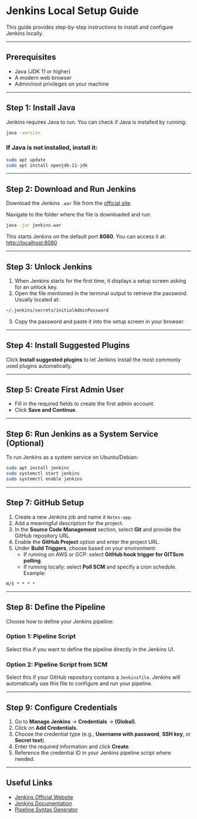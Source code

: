 # Jenkins Local Setup Guide

This guide provides step-by-step instructions to install and configure Jenkins locally.

---

## Prerequisites

- Java (JDK 11 or higher)
- A modern web browser
- Admin/root privileges on your machine

---

## Step 1: Install Java

Jenkins requires Java to run. You can check if Java is installed by running:

```bash
java -version
```

### If Java is not installed, install it:

```bash
sudo apt update
sudo apt install openjdk-11-jdk
```

---

## Step 2: Download and Run Jenkins

Download the Jenkins `.war` file from the [official site](https://www.jenkins.io/download/).

Navigate to the folder where the file is downloaded and run:

```bash
java -jar jenkins.war
```

This starts Jenkins on the default port **8080**. You can access it at: [http://localhost:8080](http://localhost:8080)

---

## Step 3: Unlock Jenkins

1. When Jenkins starts for the first time, it displays a setup screen asking for an unlock key.
2. Open the file mentioned in the terminal output to retrieve the password. Usually located at:

```bash
~/.jenkins/secrets/initialAdminPassword
```

3. Copy the password and paste it into the setup screen in your browser.

---

## Step 4: Install Suggested Plugins

Click **Install suggested plugins** to let Jenkins install the most commonly used plugins automatically.

---

## Step 5: Create First Admin User

- Fill in the required fields to create the first admin account.
- Click **Save and Continue**.

---

## Step 6: Run Jenkins as a System Service (Optional)

To run Jenkins as a system service on Ubuntu/Debian:

```bash
sudo apt install jenkins
sudo systemctl start jenkins
sudo systemctl enable jenkins
```

---

## Step 7: GitHub Setup

1. Create a new Jenkins job and name it `Notes-app`.
2. Add a meaningful description for the project.
3. In the **Source Code Management** section, select **Git** and provide the GitHub repository URL.
4. Enable the **GitHub Project** option and enter the project URL.
5. Under **Build Triggers**, choose based on your environment:
   - If running on AWS or GCP: select **GitHub hook trigger for GITScm polling**.
   - If running locally: select **Poll SCM** and specify a cron schedule. Example:

```cron
H/5 * * * *
```

---

## Step 8: Define the Pipeline

Choose how to define your Jenkins pipeline:

### Option 1: Pipeline Script

Select this if you want to define the pipeline directly in the Jenkins UI.

### Option 2: Pipeline Script from SCM

Select this if your GitHub repository contains a `Jenkinsfile`. Jenkins will automatically use this file to configure and run your pipeline.

---

## Step 9: Configure Credentials

1. Go to **Manage Jenkins** → **Credentials** → **(Global)**.
2. Click on **Add Credentials**.
3. Choose the credential type (e.g., **Username with password**, **SSH key**, or **Secret text**).
4. Enter the required information and click **Create**.
5. Reference the credential ID in your Jenkins pipeline script where needed.

---

## Useful Links

- [Jenkins Official Website](https://www.jenkins.io/)
- [Jenkins Documentation](https://www.jenkins.io/doc/)
- [Pipeline Syntax Generator](https://www.jenkins.io/doc/book/pipeline/syntax/)